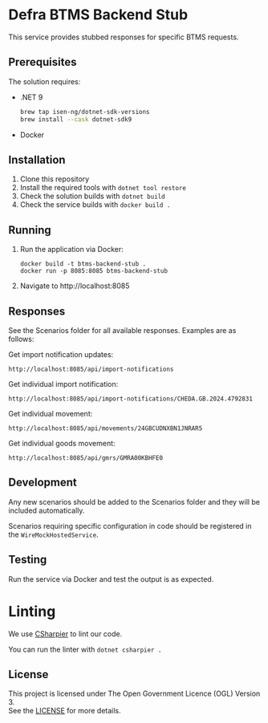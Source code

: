 # Defra BTMS Backend Stub

This service provides stubbed responses for specific BTMS requests.

## Prerequisites

The solution requires:

- .NET 9

  ```bash
  brew tap isen-ng/dotnet-sdk-versions
  brew install --cask dotnet-sdk9
  ```

- Docker

## Installation

1. Clone this repository
2. Install the required tools with `dotnet tool restore`
3. Check the solution builds with `dotnet build`
4. Check the service builds with `docker build .`

## Running

1. Run the application via Docker:
   ```
   docker build -t btms-backend-stub .
   docker run -p 8085:8085 btms-backend-stub
   ```
2. Navigate to http://localhost:8085

## Responses

See the Scenarios folder for all available responses. Examples are as follows:

Get import notification updates:
```http request
http://localhost:8085/api/import-notifications
```

Get individual import notification:
```http request
http://localhost:8085/api/import-notifications/CHEDA.GB.2024.4792831
```

Get individual movement:
```http request
http://localhost:8085/api/movements/24GBCUDNXBN1JNRAR5
```

Get individual goods movement:
```http request
http://localhost:8085/api/gmrs/GMRA00KBHFE0
```

## Development

Any new scenarios should be added to the Scenarios folder and they will be included automatically.

Scenarios requiring specific configuration in code should be registered in the `WireMockHostedService`.

## Testing

Run the service via Docker and test the output is as expected.

# Linting

We use [CSharpier](https://csharpier.com) to lint our code.

You can run the linter with `dotnet csharpier .`

## License

This project is licensed under The Open Government Licence (OGL) Version 3.  
See the [LICENSE](./LICENSE) for more details.